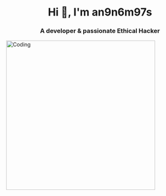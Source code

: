 <h1 align="center">Hi 👋, I'm an9n6m97s</h1>
<h3 align="center">A developer & passionate Ethical Hacker</h3>
<img align="center" alt="Coding" width="400" src="https://redlife.ro/images/Ethical_Hacker.gif">
